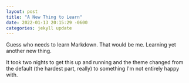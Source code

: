```yaml
---
layout: post
title: "A New Thing to Learn"
date: 2022-01-13 20:15:29 -0600
categories: jekyll update
---
```


Guess who needs to learn Markdown. That would be me. Learning yet another new thing.

It took two nights to get this up and running and the theme changed from the default (the hardest part, really) to something I'm not entirely happy with.
